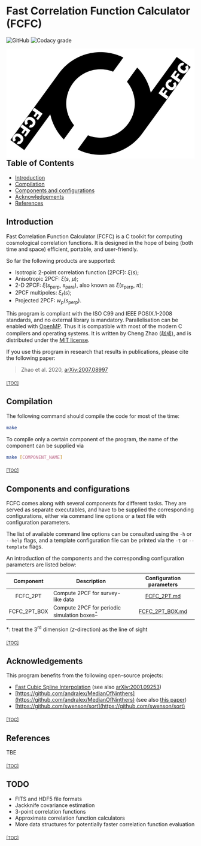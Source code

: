 # Fast Correlation Function Calculator (FCFC)

![GitHub](https://img.shields.io/github/license/cheng-zhao/FCFC.svg)
![Codacy grade](https://img.shields.io/codacy/grade/4a85732bb6264027aefac7f002550cdd.svg)

<img src="doc/logo/FCFC_logo.svg" align="right" />

## Table of Contents

-   [Introduction](#introduction)
-   [Compilation](#compilation)
-   [Components and configurations](#components-and-configurations)
-   [Acknowledgements](#acknowledgements)
-   [References](#references)

## Introduction

**F**ast **C**orrelation **F**unction **C**alculator (FCFC) is a C toolkit for computing cosmological correlation functions. It is designed in the hope of being (both time and space) efficient, portable, and user-friendly.

So far the following products are supported:
-   Isotropic 2-point correlation function (2PCF): *&xi;*(*s*);
-   Anisotropic 2PCF: *&xi;*(*s*, *&mu;*);
-   2-D 2PCF: *&xi;*(*s*<sub>perp</sub>, *s*<sub>para</sub>), also known as *&xi;*(*s*<sub>perp</sub>, *&pi;*);
-   2PCF multipoles: *&xi;*<sub>*&ell;*</sub>(*s*);
-   Projected 2PCF: *w*<sub>*p*</sub>(*s*<sub>perp</sub>).

This program is compliant with the ISO C99 and IEEE POSIX.1-2008 standards, and no external library is mandatory. Parallelisation can be enabled with [OpenMP](https://www.openmp.org). Thus it is compatible with most of the modern C compilers and operating systems. It is written by Cheng Zhao (&#36213;&#25104;), and is distributed under the [MIT license](LICENSE.txt).

If you use this program in research that results in publications, please cite the following paper:

> Zhao et al. 2020, [arXiv:2007.08997](https://ui.adsabs.harvard.edu/abs/2020arXiv200708997Z/abstract)

<sub>[\[TOC\]](#table-of-contents)</sub>

## Compilation

The following command should compile the code for most of the time:

```bash
make
```

To compile only a certain component of the program, the name of the component can be supplied via

```bash
make [COMPONENT_NAME]
```

<sub>[\[TOC\]](#table-of-contents)</sub>

## Components and configurations

FCFC comes along with several components for different tasks. They are served as separate executables, and have to be supplied the corresponding configurations, either via command line options or a text file with configuration parameters.

The list of available command line options can be consulted using the `-h` or `--help` flags, and a template configuration file can be printed via the `-t` or `--template` flags.

An introduction of the components and the corresponding configuration parameters are listed below:

| Component    | Description                                                     | Configuration parameters               |
|:------------:|-----------------------------------------------------------------|:--------------------------------------:|
| FCFC_2PT     | Compute 2PCF for survey-like data                               | [FCFC_2PT.md](doc/FCFC_2PT.md)         |
| FCFC_2PT_BOX | Compute 2PCF for periodic simulation boxes<sup>[*](#tab1)</sup> | [FCFC_2PT_BOX.md](doc/FCFC_2PT_BOX.md) |

<span id="tab1">*: treat the 3<sup>rd</sup> dimension (*z*-direction) as the line of sight</span>

<sub>[\[TOC\]](#table-of-contents)</sub>

## Acknowledgements

This program benefits from the following open-source projects:
-   [Fast Cubic Spline Interpolation](https://doi.org/10.5281/zenodo.3611922) (see also [arXiv:2001.09253](https://arxiv.org/abs/2001.09253))
-   [https://github.com/andralex/MedianOfNinthers](https://github.com/andralex/MedianOfNinthers) (see also [this paper](http://dx.doi.org/10.4230/LIPIcs.SEA.2017.24))
-   [https://github.com/swenson/sort](https://github.com/swenson/sort)

<sub>[\[TOC\]](#table-of-contents)</sub>

## References

TBE

<sub>[\[TOC\]](#table-of-contents)</sub>

## TODO

-   FITS and HDF5 file formats
-   Jackknife covariance estimation
-   3-point correlation functions
-   Approximate correlation function calculators
-   More data structures for potentially faster correlation function evaluation

<sub>[\[TOC\]](#table-of-contents)</sub>
